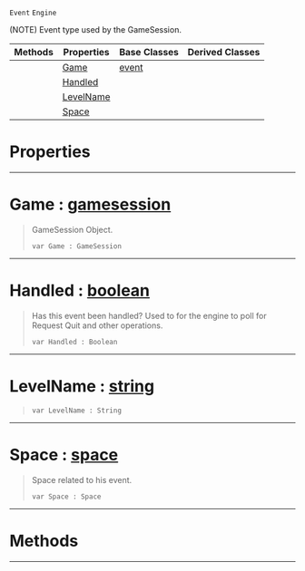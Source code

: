  `Event` `Engine`



(NOTE) Event type used by the GameSession.

|Methods|Properties|Base Classes|Derived Classes|
|---|---|---|---|
| |[ Game](https://plasmaengine.github.io/PlasmaDocs/Plasma1/C++/code_reference/class_reference/gameevent.markdown#game-plasma-engine-documen)|[event](https://plasmaengine.github.io/PlasmaDocs/Plasma1/C++/code_reference/class_reference/event.markdown)| |
| |[ Handled](https://plasmaengine.github.io/PlasmaDocs/Plasma1/C++/code_reference/class_reference/gameevent.markdown#handled-plasma-engine-docu)| | |
| |[ LevelName](https://plasmaengine.github.io/PlasmaDocs/Plasma1/C++/code_reference/class_reference/gameevent.markdown#levelname-plasma-engine-do)| | |
| |[ Space](https://plasmaengine.github.io/PlasmaDocs/Plasma1/C++/code_reference/class_reference/gameevent.markdown#space-plasma-engine-docume)| | |


 #  Properties


---  
 #  Game : [gamesession](https://plasmaengine.github.io/PlasmaDocs/Plasma1/C++/code_reference/class_reference/gamesession.markdown)

> GameSession Object.
> ``` lang=cpp, name=Lightning
> var Game : GameSession


---  
 #  Handled : [boolean](https://plasmaengine.github.io/PlasmaDocs/Plasma1/C++/code_reference/lightning_base_types/boolean.markdown)

> Has this event been handled? Used to for the engine to poll for Request Quit and other operations.
> ``` lang=cpp, name=Lightning
> var Handled : Boolean


---  
 #  LevelName : [string](https://plasmaengine.github.io/PlasmaDocs/Plasma1/C++/code_reference/lightning_base_types/string.markdown)

> 
> ``` lang=cpp, name=Lightning
> var LevelName : String


---  
 #  Space : [space](https://plasmaengine.github.io/PlasmaDocs/Plasma1/C++/code_reference/class_reference/space.markdown)

> Space related to his event.
> ``` lang=cpp, name=Lightning
> var Space : Space


---  
 #  Methods


---  
 

 